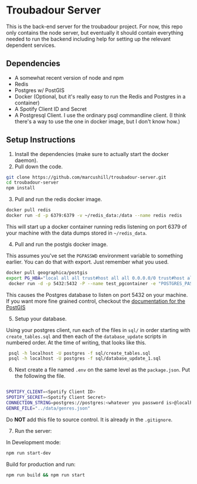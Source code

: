 # Troubadour Server

This is the back-end server for the troubadour project. For now, this repo only contains the node server, but eventually it should contain everything needed to run the backend including help for setting up the relevant dependent services.

## Dependencies
- A somewhat recent version of node and npm
- Redis
- Postgres w/ PostGIS
- Docker (Optional, but it's really easy to run the Redis and Postgres in a container)
- A Spotify Client ID and Secret
- A Postgresql Client. I use the ordinary psql commandline client. (I think there's a way to use the one in docker image, but I don't know how.)


## Setup Instructions
1. Install the dependencies (make sure to actually start the docker daemon).
2. Pull down the code.
```bash
git clone https://github.com/marcushill/troubadour-server.git
cd troubadour-server
npm install
```
3. Pull and run the redis docker image.
```bash
docker pull redis
docker run -d -p 6379:6379 -v ~/redis_data:/data --name redis redis
```
This will start up a docker container running redis listening on port 6379 of your machine with the data dumps stored in `~/redis_data`.

4. Pull and run the postgis docker image.

  This assumes you've set the `PGPASSWD` environment variable to something earlier. You can do that with export. Just remember what you used.

  ```bash
  docker pull geographica/postgis
  export PG_HBA="local all all trust#host all all 0.0.0.0/0 trust#host all all 127.0.0.1/32 trust#host all all ::1/128 trust"
   docker run -d -p 5432:5432 -P --name test_pgcontainer -e "POSTGRES_PASSWD=${PGPASSWD}" geographica/postgis
  ```

  This causes the Postgres database to listen on port 5432 on your machine. If you want more fine grained control, checkout the [documentation for the PostGIS](https://hub.docker.com/r/geographica/postgis/)

5. Setup your database.

  Using your postgres client, run each of the files in `sql/` in order starting with  `create_tables.sql` and then each of the `database_update` scripts in numbered order. At the time of writing, that looks like this.

  ```bash
   psql -h localhost -U postgres -f sql/create_tables.sql
   psql -h localhost -U postgres -f sql/database_update_1.sql
  ```

6. Next create a file named `.env` on the same level as the `package.json`. Put the following the file.

  ```bash

  SPOTIFY_CLIENT=<Spotify Client ID>
  SPOTIFY_SECRET=<Spotify Client Secret>
  CONNECTION_STRING=postgres://postgres:<whatever you password is>@localhost:5432/troubadour
  GENRE_FILE="../data/genres.json"

  ```
  Do **NOT** add this file to source control. It is already in the `.gitignore`.

7. Run the server:

  In Development mode:
  ```bash
  npm run start-dev
  ```

  Build for production and run:
  ```bash
  npm run build && npm run start
  ```
